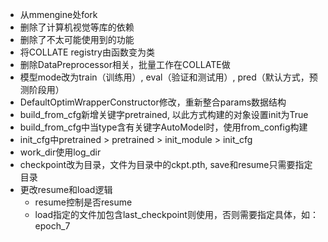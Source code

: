 * 从mmengine处fork
* 删除了计算机视觉等库的依赖
* 删除了不太可能使用到的功能
* 将COLLATE registry由函数变为类
* 删除DataPreprocessor相关，批量工作在COLLATE做
* 模型mode改为train（训练用）, eval（验证和测试用）, pred（默认方式，预测阶段用）
* DefaultOptimWrapperConstructor修改，重新整合params数据结构
* build_from_cfg新增关键字pretrained, 以此方式构建的对象设置init为True
* build_from_cfg中当type含有关键字AutoModel时，使用from_config构建
* init_cfg中pretrained > pretrained > init_module > init_cfg
* work_dir使用log_dir
* checkpoint改为目录，文件为目录中的ckpt.pth, save和resume只需要指定目录
* 更改resume和load逻辑
  * resume控制是否resume
  * load指定的文件加包含last_checkpoint则使用，否则需要指定具体，如：epoch_7